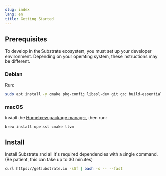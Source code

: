 ```yaml
---
slug: index
lang: en
title: Getting Started
---
```


## Prerequisites

To develop in the Substrate ecosystem, you must set up your developer environment. Depending on your operating system, these instructions may be different.

### Debian

Run:

```bash
sudo apt install -y cmake pkg-config libssl-dev git gcc build-essential clang libclang-dev
```

### macOS

Install the [Homebrew package manager](https://brew.sh/), then run:

```bash
brew install openssl cmake llvm
```

## Install

Install Substrate and all it's required dependencies with a single command. (Be patient, this can take up to 30 minutes)

```bash
curl https://getsubstrate.io -sSf | bash -s -- --fast
```